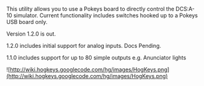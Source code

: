 This utility allows you to use a Pokeys board to directly control the DCS:A-10 simulator.
Current functionality includes switches hooked up to a Pokeys USB board only.

Version 1.2.0 is out.

1.2.0 includes initial support for analog inputs. Docs Pending.

1.1.0 includes support for up to 80 simple outputs e.g. Anunciator lights

![http://wiki.hogkeys.googlecode.com/hg/images/HogKeys.png](http://wiki.hogkeys.googlecode.com/hg/images/HogKeys.png)